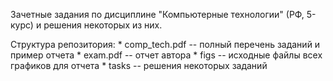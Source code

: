 Зачетные задания по дисциплине "Компьютерные технологии" (РФ, 5-курс) и решения
некоторых из них.

Структура репозитория:
    * comp_tech.pdf -- полный перечень заданий и пример отчета
    * exam.pdf -- отчет автора
    * figs -- исходные файлы всех графиков для отчета
    * tasks -- решения некоторых заданий

